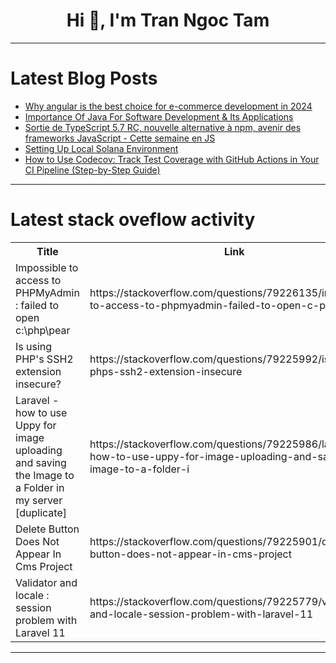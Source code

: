 <h1 align="center">Hi 👋, I'm Tran Ngoc Tam</h1>

---

# Latest Blog Posts 
<!-- BLOG-POST-LIST:START -->
- [Why angular is the best choice for e-commerce development in 2024](https://dev.to/elixenttech/why-angular-is-the-best-choice-for-e-commerce-development-in-2024-37bk)
- [Importance Of Java For Software Development &amp; Its Applications](https://dev.to/parthspan/importance-of-java-for-software-development-its-applications-4h7c)
- [Sortie de TypeScript 5.7 RC, nouvelle alternative à npm, avenir des frameworks JavaScript - Cette semaine en JS](https://dev.to/guillaumesere/sortie-de-typescript-57-rc-nouvelle-alternative-a-npm-avenir-des-frameworks-javascript-cette-2of5)
- [Setting Up Local Solana Environment](https://dev.to/realacjoshua/setting-up-local-solana-environment-2koa)
- [How to Use Codecov: Track Test Coverage with GitHub Actions in Your CI Pipeline &lpar;Step-by-Step Guide&rpar;](https://dev.to/1shubham7/how-to-use-codecov-track-test-coverage-with-github-actions-in-your-ci-pipeline-step-by-step-guide-2gck)
<!-- BLOG-POST-LIST:END -->

---

# Latest stack oveflow activity
<table>
  <tr><th>Title</th><th>Link</th></tr>
  <!-- STACKOVERFLOW:START --><tr><td>Impossible to access to PHPMyAdmin : failed to open c:\php\pear</td><td>https://stackoverflow.com/questions/79226135/impossible-to-access-to-phpmyadmin-failed-to-open-c-php-pear</td></tr><tr><td>Is using PHP&#39;s SSH2 extension insecure?</td><td>https://stackoverflow.com/questions/79225992/is-using-phps-ssh2-extension-insecure</td></tr><tr><td>Laravel - how to use Uppy for image uploading and saving the Image to a Folder in my server [duplicate]</td><td>https://stackoverflow.com/questions/79225986/laravel-how-to-use-uppy-for-image-uploading-and-saving-the-image-to-a-folder-i</td></tr><tr><td>Delete Button Does Not Appear In Cms Project</td><td>https://stackoverflow.com/questions/79225901/delete-button-does-not-appear-in-cms-project</td></tr><tr><td>Validator and locale : session problem with Laravel 11</td><td>https://stackoverflow.com/questions/79225779/validator-and-locale-session-problem-with-laravel-11</td></tr><!-- STACKOVERFLOW:END -->
</table>

---


